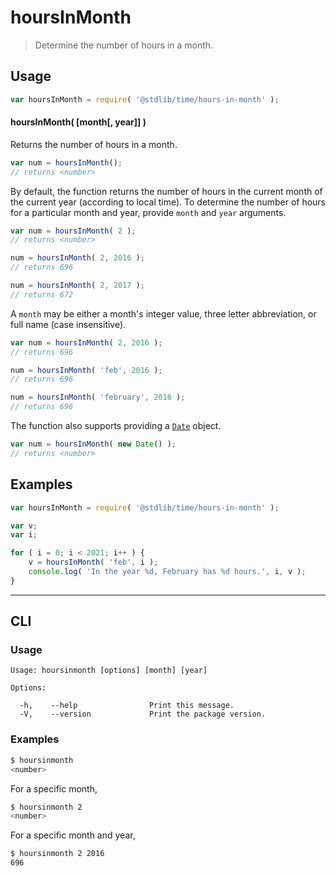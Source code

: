 # hoursInMonth

> Determine the number of hours in a month.

<section class="usage">

## Usage

``` javascript
var hoursInMonth = require( '@stdlib/time/hours-in-month' );
```


#### hoursInMonth( \[month\[, year\]\] )

Returns the number of hours in a month.

``` javascript
var num = hoursInMonth();
// returns <number>
```

By default, the function returns the number of hours in the current month of the current year (according to local time). To determine the number of hours for a particular month and year, provide `month` and `year` arguments.

``` javascript
var num = hoursInMonth( 2 );
// returns <number>

num = hoursInMonth( 2, 2016 );
// returns 696

num = hoursInMonth( 2, 2017 );
// returns 672
```

A `month` may be either a month's integer value, three letter abbreviation, or full name (case insensitive).

``` javascript
var num = hoursInMonth( 2, 2016 );
// returns 696

num = hoursInMonth( 'feb', 2016 );
// returns 696

num = hoursInMonth( 'february', 2016 );
// returns 696
```

The function also supports providing a [`Date`][date-object] object.

``` javascript
var num = hoursInMonth( new Date() );
// returns <number>
```

</section>

<!-- /.usage -->


<section class="examples">

## Examples

``` javascript
var hoursInMonth = require( '@stdlib/time/hours-in-month' );

var v;
var i;

for ( i = 0; i < 2021; i++ ) {
    v = hoursInMonth( 'feb', i );
    console.log( 'In the year %d, February has %d hours.', i, v );
}
```

</section>

<!-- /.examples -->


---

<section class="cli">

## CLI

<section class="usage">

### Usage

``` text
Usage: hoursinmonth [options] [month] [year]

Options:

  -h,    --help                Print this message.
  -V,    --version             Print the package version.
```

</section>

<!-- /.usage -->

<section class="examples">

### Examples

``` bash
$ hoursinmonth
<number>
```

For a specific month,

``` bash
$ hoursinmonth 2
<number>
```

For a specific month and year,

``` bash
$ hoursinmonth 2 2016
696
```

</section>

<!-- /.examples -->

</section>

<!-- /.cli -->


<section class="links">

[date-object]: https://developer.mozilla.org/en-US/docs/Web/JavaScript/Reference/Global_Objects/Date

</section>

<!-- /.links -->
